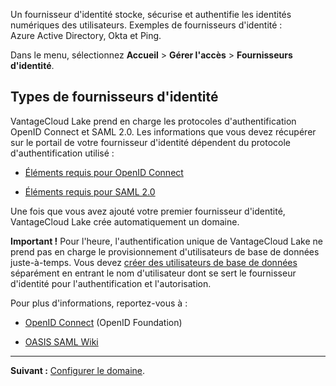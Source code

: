 Un fournisseur d'identité stocke, sécurise et authentifie les identités numériques des utilisateurs. Exemples de fournisseurs d'identité : Azure Active Directory, Okta et Ping.

Dans le menu, sélectionnez **Accueil** \> **Gérer l'accès** \> **Fournisseurs d'identité**.

Types de fournisseurs d'identité
--------------------------------

VantageCloud Lake prend en charge les protocoles d'authentification OpenID Connect et SAML 2.0. Les informations que vous devez récupérer sur le portail de votre fournisseur d'identité dépendent du protocole d'authentification utilisé :

-   [Éléments requis pour OpenID Connect](lfb1680194800865.md)

-   [Éléments requis pour SAML 2.0](dhs1680194823192.md)

Une fois que vous avez ajouté votre premier fournisseur d'identité, VantageCloud Lake crée automatiquement un domaine.

**Important !** Pour l'heure, l'authentification unique de VantageCloud Lake ne prend pas en charge le provisionnement d'utilisateurs de base de données juste-à-temps. Vous devez [créer des utilisateurs de base de données](wxe1659392685092.md) séparément en entrant le nom d'utilisateur dont se sert le fournisseur d'identité pour l'authentification et l'autorisation.

Pour plus d'informations, reportez-vous à :

-   [OpenID Connect](https://openid.net/connect/) (OpenID Foundation)

-   [OASIS SAML Wiki](https://wiki.oasis-open.org/security/FrontPage)

------------------------------------------------------------------------

**Suivant :** [Configurer le domaine](ruf1680184116601.md).
